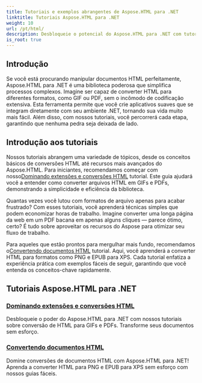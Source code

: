 ```yaml
---
title: Tutoriais e exemplos abrangentes de Aspose.HTML para .NET
linktitle: Tutoriais Aspose.HTML para .NET
weight: 10
url: /pt/html/
description: Desbloqueie o potencial do Aspose.HTML para .NET com tutoriais abrangentes sobre conversões de documentos e extensões personalizados para desenvolvedores e entusiastas.
is_root: true
---
```

## Introdução

Se você está procurando manipular documentos HTML perfeitamente, Aspose.HTML para .NET é uma biblioteca poderosa que simplifica processos complexos. Imagine ser capaz de converter HTML para diferentes formatos, como GIF ou PDF, sem o incômodo de codificação extensiva. Esta ferramenta permite que você crie aplicativos suaves que se integram diretamente com seu ambiente .NET, tornando sua vida muito mais fácil. Além disso, com nossos tutoriais, você percorrerá cada etapa, garantindo que nenhuma pedra seja deixada de lado.

## Introdução aos tutoriais

 Nossos tutoriais abrangem uma variedade de tópicos, desde os conceitos básicos de conversões HTML até recursos mais avançados do Aspose.HTML. Para iniciantes, recomendamos começar com nosso[Dominando extensões e conversões HTML](./mastering-html-extensions-and-conversions/) tutorial. Este guia ajudará você a entender como converter arquivos HTML em GIFs e PDFs, demonstrando a simplicidade e eficiência da biblioteca. 

Quantas vezes você lutou com formatos de arquivo apenas para acabar frustrado? Com esses tutoriais, você aprenderá técnicas simples que podem economizar horas de trabalho. Imagine converter uma longa página da web em um PDF bacana em apenas alguns cliques — parece ótimo, certo? É tudo sobre aproveitar os recursos do Aspose para otimizar seu fluxo de trabalho.

 Para aqueles que estão prontos para mergulhar mais fundo, recomendamos o[Convertendo documentos HTML](./converting-html-documents/) tutorial. Aqui, você aprenderá a converter HTML para formatos como PNG e EPUB para XPS. Cada tutorial enfatiza a experiência prática com exemplos fáceis de seguir, garantindo que você entenda os conceitos-chave rapidamente. 

## Tutoriais Aspose.HTML para .NET
### [Dominando extensões e conversões HTML](./mastering-html-extensions-and-conversions/)
Desbloqueie o poder do Aspose.HTML para .NET com nossos tutoriais sobre conversão de HTML para GIFs e PDFs. Transforme seus documentos sem esforço.
### [Convertendo documentos HTML](./converting-html-documents/)
Domine conversões de documentos HTML com Aspose.HTML para .NET! Aprenda a converter HTML para PNG e EPUB para XPS sem esforço com nossos guias fáceis.